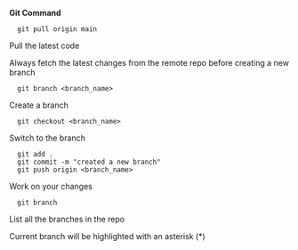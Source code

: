 **Git Command**

      git pull origin main
Pull the latest code 

Always fetch the latest changes from the remote repo before creating a new branch

      git branch <branch_name>
Create a branch 

      git checkout <branch_name>
Switch to the branch

      git add .
      git commit -m "created a new branch"
      git push origin <branch_name>
Work on your changes

      git branch
  List all the branches in the repo
  
  Current branch will be highlighted with an asterisk (*)

      
